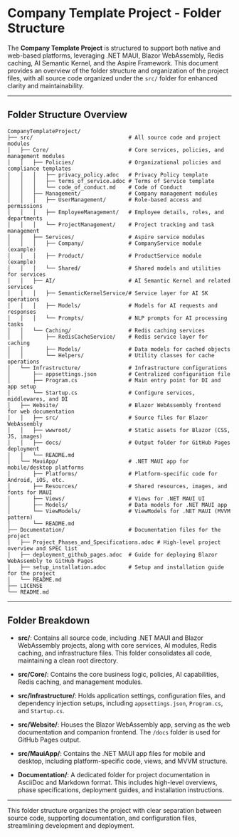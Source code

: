 
# Company Template Project - Folder Structure

The **Company Template Project** is structured to support both native and web-based platforms, leveraging .NET MAUI, Blazor WebAssembly, Redis caching, AI Semantic Kernel, and the Aspire Framework. This document provides an overview of the folder structure and organization of the project files, with all source code organized under the `src/` folder for enhanced clarity and maintainability.

---

## Folder Structure Overview

```plaintext
CompanyTemplateProject/
├── src/                              # All source code and project modules
│   ├── Core/                         # Core services, policies, and management modules
│   │   ├── Policies/                 # Organizational policies and compliance templates
│   │   │   ├── privacy_policy.adoc   # Privacy Policy template
│   │   │   ├── terms_of_service.adoc # Terms of Service template
│   │   │   └── code_of_conduct.md    # Code of Conduct
│   │   ├── Management/               # Company management modules
│   │   │   ├── UserManagement/       # Role-based access and permissions
│   │   │   ├── EmployeeManagement/   # Employee details, roles, and departments
│   │   │   └── ProjectManagement/    # Project tracking and task management
│   │   ├── Services/                 # Aspire service modules
│   │   │   ├── Company/              # CompanyService module (example)
│   │   │   ├── Product/              # ProductService module (example)
│   │   │   └── Shared/               # Shared models and utilities for services
│   │   ├── AI/                       # AI Semantic Kernel and related services
│   │   │   ├── SemanticKernelService/# Service layer for AI SK operations
│   │   │   ├── Models/               # Models for AI requests and responses
│   │   │   └── Prompts/              # NLP prompts for AI processing tasks
│   │   └── Caching/                  # Redis caching services
│   │       ├── RedisCacheService/    # Redis service layer for caching
│   │       ├── Models/               # Data models for cached objects
│   │       └── Helpers/              # Utility classes for cache operations
│   └── Infrastructure/               # Infrastructure configurations
│       ├── appsettings.json          # Centralized configuration file
│       ├── Program.cs                # Main entry point for DI and app setup
│       └── Startup.cs                # Configure services, middlewares, and DI
│   ├── Website/                      # Blazor WebAssembly frontend for web documentation
│   │   ├── src/                      # Source files for Blazor WebAssembly
│   │   ├── wwwroot/                  # Static assets for Blazor (CSS, JS, images)
│   │   ├── docs/                     # Output folder for GitHub Pages deployment
│   │   └── README.md                     
│   └── MauiApp/                      # .NET MAUI app for mobile/desktop platforms
│       ├── Platforms/                # Platform-specific code for Android, iOS, etc.
│       ├── Resources/                # Shared resources, images, and fonts for MAUI
│       ├── Views/                    # Views for .NET MAUI UI
│       ├── Models/                   # Data models for .NET MAUI app
│       └── ViewModels/               # ViewModels for .NET MAUI (MVVM pattern)
│       └── README.md                     
├── Documentation/                    # Documentation files for the project
│   ├── Project_Phases_and_Specifications.adoc # High-level project overview and SPEC list
│   ├── deployment_github_pages.adoc  # Guide for deploying Blazor WebAssembly to GitHub Pages
│   ├── setup_installation.adoc       # Setup and installation guide for the project
│   └── README.md
├── LICENSE
└── README.md
```

---

## Folder Breakdown

- **src/**: Contains all source code, including .NET MAUI and Blazor WebAssembly projects, along with core services, AI modules, Redis caching, and infrastructure files. This folder consolidates all code, maintaining a clean root directory.

- **src/Core/**: Contains the core business logic, policies, AI capabilities, Redis caching, and management modules.

- **src/Infrastructure/**: Holds application settings, configuration files, and dependency injection setups, including `appsettings.json`, `Program.cs`, and `Startup.cs`.

- **src/Website/**: Houses the Blazor WebAssembly app, serving as the web documentation and companion frontend. The `/docs` folder is used for GitHub Pages output.

- **src/MauiApp/**: Contains the .NET MAUI app files for mobile and desktop, including platform-specific code, views, and MVVM structure.

- **Documentation/**: A dedicated folder for project documentation in AsciiDoc and Markdown format. This includes high-level overviews, phase specifications, deployment guides, and installation instructions.

---

This folder structure organizes the project with clear separation between source code, supporting documentation, and configuration files, streamlining development and deployment.
